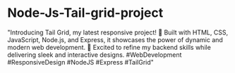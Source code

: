 # Node-Js-Tail-grid-project
"Introducing Tail Grid, my latest responsive project! 🎨 Built with HTML, CSS, JavaScript, Node.js, and Express, it showcases the power of dynamic and modern web development. 🚀 Excited to refine my backend skills while delivering sleek and interactive designs. #WebDevelopment #ResponsiveDesign #NodeJS #Express #TailGrid"
